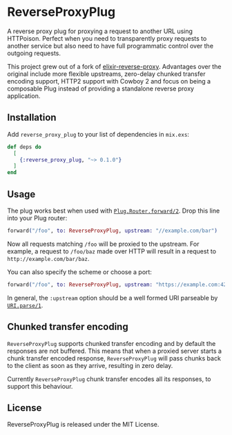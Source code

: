 # ReverseProxyPlug

A reverse proxy plug for proxying a request to another URL using HTTPoison.
Perfect when you need to transparently proxy requests to another service but
also need to have full programmatic control over the outgoing requests.

This project grew out of a fork of
[elixir-reverse-proxy](https://github.com/slogsdon/elixir-reverse-proxy).
Advantages over the original include more flexible upstreams, zero-delay
chunked transfer encoding support, HTTP2 support with Cowboy 2 and focus on
being a composable Plug instead of providing a standalone reverse proxy
application.

## Installation

Add `reverse_proxy_plug` to your list of dependencies in `mix.exs`:
```elixir
def deps do
  [
    {:reverse_proxy_plug, "~> 0.1.0"}
  ]
end
```

## Usage

The plug works best when used with
[`Plug.Router.forward/2`](https://hexdocs.pm/plug/Plug.Router.html#forward/2).
Drop this line into your Plug router:

```elixir
forward("/foo", to: ReverseProxyPlug, upstream: "//example.com/bar")
```

Now all requests matching `/foo` will be proxied to the upstream. For
example, a request to `/foo/baz` made over HTTP will result in a request to
`http://example.com/bar/baz`.

You can also specify the scheme or choose a port:
```elixir
forward("/foo", to: ReverseProxyPlug, upstream: "https://example.com:4200/bar")
```

In general, the `:upstream` option should be a well formed URI parseable by
[`URI.parse/1`](https://hexdocs.pm/elixir/URI.html#parse/1).

## Chunked transfer encoding

`ReverseProxyPlug` supports chunked transfer encoding and by default the
responses are not buffered. This means that when a proxied server starts a
chunk transfer encoded response, `ReverseProxyPlug` will pass chunks back
to the client as soon as they arrive, resulting in zero delay.

Currently `ReverseProxyPlug` chunk transfer encodes all its responses, to
support this behaviour.

## License

ReverseProxyPlug is released under the MIT License.
